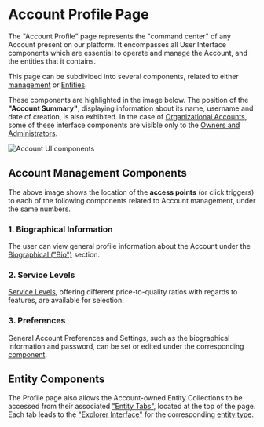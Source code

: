 # Account Profile Page

The "Account Profile" page represents the "command center" of any Account present on our platform. It encompasses all User Interface components which are essential to operate and manage the Account, and the entities that it contains.

This page can be subdivided into several components, related to either [management](overview.md) or [Entities](../../entities-general/overview.md).
 
These components are highlighted in the image below. The position of the **"Account Summary"**, displaying information about its name, username and date of creation, is also exhibited. In the case of [Organizational Accounts](../../accounts/overview.md#types-of-accounts), some of these interface components are visible only to the [Owners and Administrators](../../collaboration/organizations/roles.md). 

![Account UI components](../../images/accounts/account-profile.png "Account UI components")

## Account Management Components

The above image shows the location of the **access points** (or click triggers) to each of the following components related to Account management, under the same numbers.

### 1. Biographical Information

The user can view general profile information about the Account under the [Biographical ("Bio")](bio.md) section. 

### 2. Service Levels

[Service Levels](service-level.md), offering different price-to-quality ratios with regards to features, are available for selection.

### 3. Preferences

General Account Preferences and Settings, such as the biographical information and password, can be set or edited under the corresponding [component](preferences-overview.md).

## Entity Components

The Profile page also allows the Account-owned Entity Collections to be accessed from their associated ["Entity Tabs"](../../ui/specific/tabs-navigator.md), located at the top of the page. Each tab leads to the ["Explorer Interface"](../../entities-general/ui/explorer.md) for the corresponding [entity type](../../entities-general/overview.md). 
